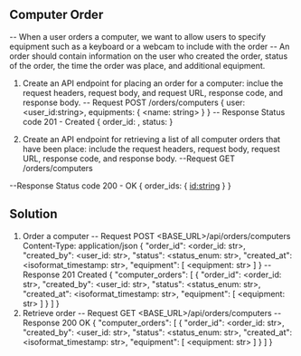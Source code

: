 ## Computer Order
-- When a user orders a computer, we want to allow users to specify equipment such as
a keyboard or a webcam to include with the order
-- An order should contain information on the user who created the order, status of 
the order, the time the order was place, and additional equipment.

1. Create an API endpoint for placing an order for a computer:
inclue the request headers, request body, and request URL, response code,
and response body.
-- Request
POST /orders/computers
{
 user: <user_id:string>,
 equipments: 
 {
  <name: string>
 }
}
-- Response
Status code 201 - Created
{
 order_id: <string>,
 status: <string>
}

2. Create an API endpoint for retrieving a list of all computer orders that have been place:
include the request headers, request body, request URL, response code, and response body.
--Request
GET /orders/computers

--Response
Status code 200 - OK
{
 order_ids: 
 {
  <id:string>
 }
}
## Solution
1. Order a computer
-- Request
POST <BASE_URL>/api/orders/computers
Content-Type: application/json
{
  "order_id": <order_id: str>,
  "created_by": <user_id: str>,
  "status": <status_enum: str>,
  "created_at": <isoformat_timestamp: str>,
  "equipment": [
    <equipment: str>
  ]
}
-- Response
201 Created
{
 "computer_orders": [
 	{
  		"order_id": <order_id: str>,
  		"created_by": <user_id: str>,
  		"status": <status_enum: str>,
  		"created_at": <isoformat_timestamp: str>,
  		"equipment": [
    		<equipment: str>
  		]
	}
 ]
}
2. Retrieve order
-- Request
GET <BASE_URL>/api/orders/computers
-- Response
200 OK
{
 "computer_orders": [
 	{
  		"order_id": <order_id: str>,
  		"created_by": <user_id: str>,
  		"status": <status_enum: str>,
  		"created_at": <isoformat_timestamp: str>,
  		"equipment": [
    		<equipment: str>
  		]
	}
 ]
}
